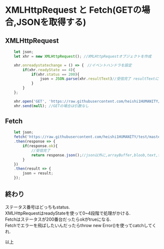 # XMLHttpRequest と Fetch(GETの場合,JSONを取得する)
## XMLHttpRequest
```Javascript
    let json;
    let xhr = new XMLHttpRequest(); //XMLHttpRequestオブジェクトを作成

    xhr.onreadystatechange = () => {　//イベントハンドラを設定
        if(xhr.readyState == 4){
            if(xhr.status == 200){
                json = JSON.parse(xhr.resultText)//受信完了 resultTextに文字列のレスポンスデータが入る
            }
        }
    };

    xhr.open('GET', 'https://raw.githubusercontent.com/heishi1HUMANITY/test/master/item.json'); //第一引数にメソッド、第二引数にURL
    xhr.send(null); //GETの場合は引数なし
```
## Fetch
```Javascript
    let json;
    fetch('https://raw.githubusercontent.com/heishi1HUMANITY/test/master/item.json')
    .then(response => {
        if(response.ok){ 
            //受信完了
            return response.json();//json以外に,arrayBuffer,bloob,text,formDataがある.Promiseを返す
        }
    })
    .then(result => {
        json = result;
    });
```    
## 終わり
ステータス番号はどっちもstatus.  
XMLHttpRequestはreadyStateを使って0~4段階で処理がかける.  
Fetchはステータスが200番台だったらokがtrueになる.  
Fetchでエラーを飛ばしたいんだったらthrow new Error()を使ってcatchしてくれ.  

以上

